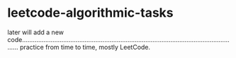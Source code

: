 # leetcode-algorithmic-tasks

later will add a new code..........................................................................................................................
practice from time to time,
mostly LeetCode.


